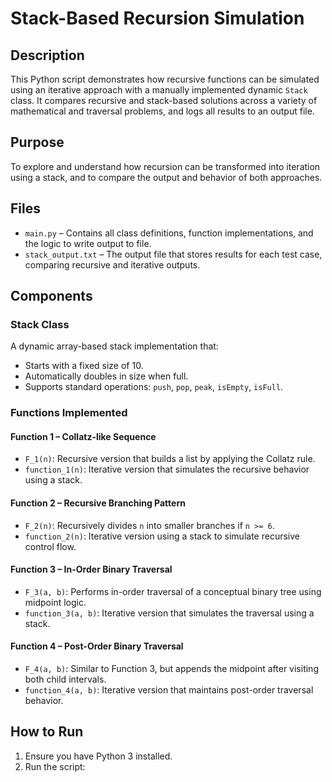 # Stack-Based Recursion Simulation

## Description
This Python script demonstrates how recursive functions can be simulated using an iterative approach with a manually implemented dynamic `Stack` class. It compares recursive and stack-based solutions across a variety of mathematical and traversal problems, and logs all results to an output file.

## Purpose
To explore and understand how recursion can be transformed into iteration using a stack, and to compare the output and behavior of both approaches.

## Files
- `main.py` – Contains all class definitions, function implementations, and the logic to write output to file.
- `stack_output.txt` – The output file that stores results for each test case, comparing recursive and iterative outputs.

## Components

### Stack Class
A dynamic array-based stack implementation that:
- Starts with a fixed size of 10.
- Automatically doubles in size when full.
- Supports standard operations: `push`, `pop`, `peak`, `isEmpty`, `isFull`.

### Functions Implemented

#### Function 1 – Collatz-like Sequence
- `F_1(n)`: Recursive version that builds a list by applying the Collatz rule.
- `function_1(n)`: Iterative version that simulates the recursive behavior using a stack.

#### Function 2 – Recursive Branching Pattern
- `F_2(n)`: Recursively divides `n` into smaller branches if `n >= 6`.
- `function_2(n)`: Iterative version using a stack to simulate recursive control flow.

#### Function 3 – In-Order Binary Traversal
- `F_3(a, b)`: Performs in-order traversal of a conceptual binary tree using midpoint logic.
- `function_3(a, b)`: Iterative version that simulates the traversal using a stack.

#### Function 4 – Post-Order Binary Traversal
- `F_4(a, b)`: Similar to Function 3, but appends the midpoint after visiting both child intervals.
- `function_4(a, b)`: Iterative version that maintains post-order traversal behavior.

## How to Run

1. Ensure you have Python 3 installed.
2. Run the script:

